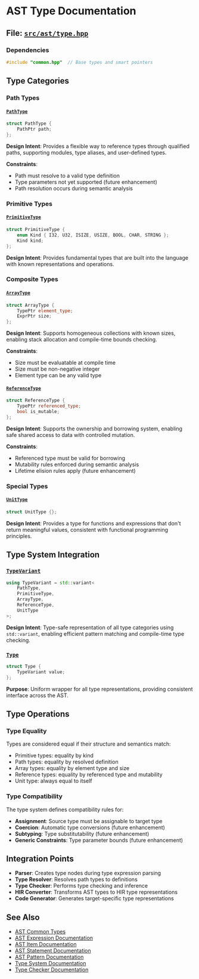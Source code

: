 # AST Type Documentation

## File: [`src/ast/type.hpp`](../../src/ast/type.hpp)

### Dependencies

```cpp
#include "common.hpp"  // Base types and smart pointers
```

## Type Categories

### Path Types

#### [`PathType`](../../src/ast/type.hpp:6)

```cpp
struct PathType {
    PathPtr path;
};
```

**Design Intent**: Provides a flexible way to reference types through qualified paths, supporting modules, type aliases, and user-defined types.

**Constraints**:
- Path must resolve to a valid type definition
- Type parameters not yet supported (future enhancement)
- Path resolution occurs during semantic analysis

### Primitive Types

#### [`PrimitiveType`](../../src/ast/type.hpp:10)

```cpp
struct PrimitiveType {
    enum Kind { I32, U32, ISIZE, USIZE, BOOL, CHAR, STRING };
    Kind kind;
};
```

**Design Intent**: Provides fundamental types that are built into the language with known representations and operations.

### Composite Types

#### [`ArrayType`](../../src/ast/type.hpp:15)

```cpp
struct ArrayType {
    TypePtr element_type;
    ExprPtr size;
};
```

**Design Intent**: Supports homogeneous collections with known sizes, enabling stack allocation and compile-time bounds checking.

**Constraints**:
- Size must be evaluatable at compile time
- Size must be non-negative integer
- Element type can be any valid type

#### [`ReferenceType`](../../src/ast/type.hpp:20)

```cpp
struct ReferenceType {
    TypePtr referenced_type;
    bool is_mutable;
};
```

**Design Intent**: Supports the ownership and borrowing system, enabling safe shared access to data with controlled mutation.

**Constraints**:
- Referenced type must be valid for borrowing
- Mutability rules enforced during semantic analysis
- Lifetime elision rules apply (future enhancement)

### Special Types

#### [`UnitType`](../../src/ast/type.hpp:25)

```cpp
struct UnitType {};
```

**Design Intent**: Provides a type for functions and expressions that don't return meaningful values, consistent with functional programming principles.

## Type System Integration

### [`TypeVariant`](../../src/ast/type.hpp:27)

```cpp
using TypeVariant = std::variant<
    PathType,
    PrimitiveType,
    ArrayType,
    ReferenceType,
    UnitType
>;
```

**Design Intent**: Type-safe representation of all type categories using `std::variant`, enabling efficient pattern matching and compile-time type checking.

### [`Type`](../../src/ast/type.hpp:35)

```cpp
struct Type {
    TypeVariant value;
};
```

**Purpose**: Uniform wrapper for all type representations, providing consistent interface across the AST.

## Type Operations

### Type Equality

Types are considered equal if their structure and semantics match:
- Primitive types: equality by kind
- Path types: equality by resolved definition
- Array types: equality by element type and size
- Reference types: equality by referenced type and mutability
- Unit type: always equal to itself

### Type Compatibility

The type system defines compatibility rules for:
- **Assignment**: Source type must be assignable to target type
- **Coercion**: Automatic type conversions (future enhancement)
- **Subtyping**: Type substitutability (future enhancement)
- **Generic Constraints**: Type parameter bounds (future enhancement)

## Integration Points

- **Parser**: Creates type nodes during type expression parsing
- **Type Resolver**: Resolves path types to definitions
- **Type Checker**: Performs type checking and inference
- **HIR Converter**: Transforms AST types to HIR type representations
- **Code Generator**: Generates target-specific type representations

## See Also

- [AST Common Types](common.md)
- [AST Expression Documentation](expr.md)
- [AST Item Documentation](item.md)
- [AST Statement Documentation](stmt.md)
- [AST Pattern Documentation](pattern.md)
- [Type System Documentation](../semantic/type/type_system.md)
- [Type Checker Documentation](../semantic/pass/type&const/README.md)